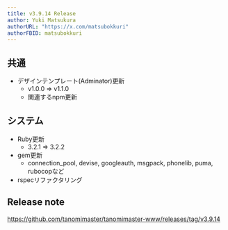 ```yaml
---
title: v3.9.14 Release
author: Yuki Matsukura
authorURL: "https://x.com/matsubokkuri"
authorFBID: matsubokkuri
---
```


## 共通

- デザインテンプレート(Adminator)更新
  - v1.0.0 => v1.1.0
  - 関連するnpm更新

## システム

- Ruby更新
  - 3.2.1 => 3.2.2
- gem更新
  - connection_pool, devise, googleauth, msgpack, phonelib, puma, rubocopなど
- rspecリファクタリング


## Release note

https://github.com/tanomimaster/tanomimaster-www/releases/tag/v3.9.14

